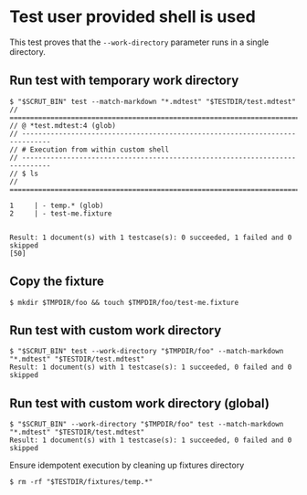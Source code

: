 # Test user provided shell is used

This test proves that the `--work-directory` parameter runs in a single directory.

## Run test with temporary work directory

```scrut
$ "$SCRUT_BIN" test --match-markdown "*.mdtest" "$TESTDIR/test.mdtest"
// =============================================================================
// @ *test.mdtest:4 (glob)
// -----------------------------------------------------------------------------
// # Execution from within custom shell
// -----------------------------------------------------------------------------
// $ ls
// =============================================================================

1     | - temp.* (glob)
2     | - test-me.fixture


Result: 1 document(s) with 1 testcase(s): 0 succeeded, 1 failed and 0 skipped
[50]
```

## Copy the fixture
```scrut
$ mkdir $TMPDIR/foo && touch $TMPDIR/foo/test-me.fixture
```

## Run test with custom work directory

```scrut
$ "$SCRUT_BIN" test --work-directory "$TMPDIR/foo" --match-markdown "*.mdtest" "$TESTDIR/test.mdtest"
Result: 1 document(s) with 1 testcase(s): 1 succeeded, 0 failed and 0 skipped
```

## Run test with custom work directory (global)

```scrut
$ "$SCRUT_BIN" --work-directory "$TMPDIR/foo" test --match-markdown "*.mdtest" "$TESTDIR/test.mdtest"
Result: 1 document(s) with 1 testcase(s): 1 succeeded, 0 failed and 0 skipped
```

Ensure idempotent execution by cleaning up fixtures directory

```scrut
$ rm -rf "$TESTDIR/fixtures/temp.*"
```
